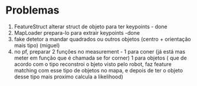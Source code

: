 # Problemas 
1. FeatureStruct alterar struct de objeto para ter keypoints - done
2. MapLoader prepara-lo para extrair keypoints -done
3. fake detetor a mandar quadrados ou outros objetos (centro + orientação mais tipo) (miguel)
4. no pf, preparar 2 funções no measurement - 1 para coner (já está mas meter em função que é chamada se for corner) 1 para objetos ( que de acordo com o tipo reconstroi o bjeto visto pelo robot, faz feature matching com esse tipo de objetos no mapa, e depois de ter o objeto desse tipo mais proximo calcula a likelihood)